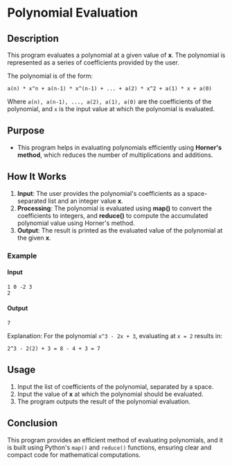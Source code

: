 # Polynomial Evaluation

## Description

This program evaluates a polynomial at a given value of **x**.
The polynomial is represented as a series of coefficients provided by the user.

The polynomial is of the form:

```
a(n) * x^n + a(n-1) * x^(n-1) + ... + a(2) * x^2 + a(1) * x + a(0)
```

Where `a(n), a(n-1), ..., a(2), a(1), a(0)` are the coefficients of the polynomial, and `x` is the input value at which the polynomial is evaluated.

## Purpose

-   This program helps in evaluating polynomials efficiently using **Horner's method**, which reduces the number of multiplications and additions.

## How It Works

1. **Input**: The user provides the polynomial's coefficients as a space-separated list and an integer value **x**.
2. **Processing**: The polynomial is evaluated using **map()** to convert the coefficients to integers, and **reduce()** to compute the accumulated polynomial value using Horner's method.
3. **Output**: The result is printed as the evaluated value of the polynomial at the given **x**.

### Example

#### Input

```
1 0 -2 3
2
```

#### Output

```
7
```

Explanation:
For the polynomial `x^3 - 2x + 3`, evaluating at `x = 2` results in:

```
2^3 - 2(2) + 3 = 8 - 4 + 3 = 7
```

## Usage

1. Input the list of coefficients of the polynomial, separated by a space.
2. Input the value of **x** at which the polynomial should be evaluated.
3. The program outputs the result of the polynomial evaluation.

## Conclusion

This program provides an efficient method of evaluating polynomials, and it is built using Python's `map()` and `reduce()` functions, ensuring clear and compact code for mathematical computations.
